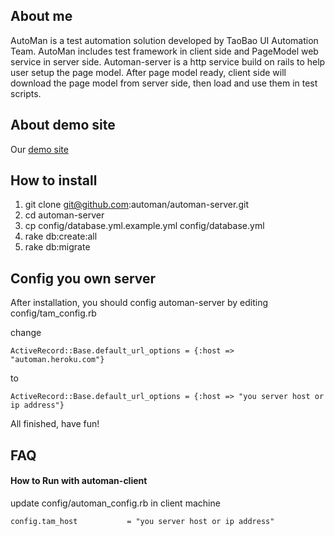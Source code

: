 ## About me ##

AutoMan is a test automation solution developed by TaoBao UI Automation Team.
AutoMan includes test framework in client side and PageModel web service in
server side.
Automan-server is a http service build on rails to help user setup the page 
model. After page model ready, client side will download the page model from 
server side, then load and use them in test scripts.

## About demo site ##
Our [demo site](http://automan.heroku.com)

## How to install ##

1. git clone git@github.com:automan/automan-server.git
2. cd automan-server 
3. cp config/database.yml.example.yml config/database.yml
4. rake db:create:all
5. rake db:migrate

## Config you own server ##

After installation, you should config automan-server by editing config/tam_config.rb

change

	ActiveRecord::Base.default_url_options = {:host => "automan.heroku.com"}

to

	ActiveRecord::Base.default_url_options = {:host => "you server host or ip address"}


All finished, have fun!


## FAQ ##

#### How to Run with automan-client ####

update config/automan_config.rb in client machine

	config.tam_host           = "you server host or ip address"
